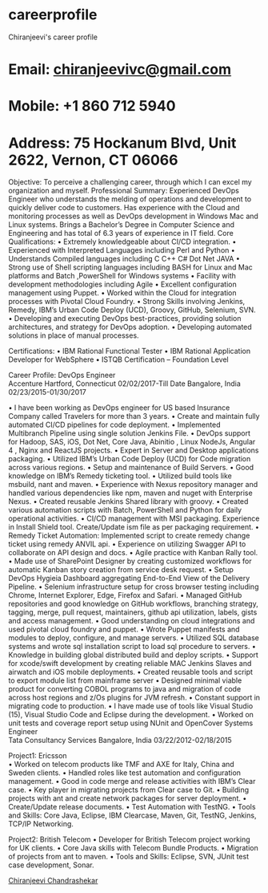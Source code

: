 # careerprofile
Chiranjeevi's career profile

# Email:  	chiranjeevivc@gmail.com
# Mobile:   +1 860 712 5940	
# Address: 75 Hockanum Blvd, Unit 2622, Vernon, CT 06066      	                                                             			 

Objective:  To perceive a challenging career, through which I can excel my organization and myself.
Professional Summary:
Experienced DevOps Engineer who understands the melding of operations and development to quickly deliver code to customers. Has experience with the Cloud and monitoring processes as well as DevOps development in Windows Mac and Linux systems. Brings a Bachelor’s Degree in Computer Science and Engineering and has total of 6.3 years of experience in IT field.
Core Qualifications:
•	Extremely knowledgeable about CI/CD integration.
•	Experienced with Interpreted Languages including Perl and Python
•	Understands Compiled languages including C C++ C# Dot Net JAVA
•	Strong use of Shell scripting languages including BASH for Linux and Mac platforms and Batch ,PowerShell for Windows systems
•	Facility with development methodologies including Agile
•	Excellent configuration management using Puppet.
•	Worked within the Cloud for integration processes with Pivotal Cloud Foundry.
•	Strong Skills involving Jenkins, Remedy, IBM’s Urban Code Deploy (UCD), Groovy, GitHub, Selenium, SVN.
•	Developing and executing DevOps best-practices, providing solution architectures, and strategy for DevOps adoption.
•	Developing automated solutions in place of manual processes.

Certifications:
•	IBM Rational Functional Tester 
•	IBM Rational Application Developer for WebSphere
•	ISTQB Certification – Foundation Level 





Career Profile:
DevOps Engineer							          
Accenture 
Hartford, Connecticut 							          02/02/2017-Till Date
Bangalore, India 							          02/23/2015-01/30/2017

•	I have been working as DevOps engineer for US based Insurance Company called Travelers for more than 3 years.
•	Create and maintain fully automated CI/CD pipelines for code deployment.
•	Implemented Multibranch Pipeline using single solution Jenkins File.
•	DevOps support for Hadoop, SAS, iOS, Dot Net, Core Java, Abinitio , Linux NodeJs, Angular 4 , Nginx and ReactJS projects.
•	Expert in Server and Desktop applications packaging.
•	Utilized IBM’s Urban Code Deploy (UCD) for Code migration across various regions.
•	Setup and maintenance of Build Servers.
•	Good knowledge on IBM’s Remedy ticketing tool.
•	Utilized build tools like msbuild, nant and maven.
•	Experience with Nexus repository manager and handled various dependencies like npm, maven and nuget with Enterprise Nexus.
•	Created reusable Jenkins Shared library with groovy.
•	Created various automation scripts with Batch, PowerShell and Python for daily operational activities.
•	CI/CD management with MSI packaging. Experience in Install Shield tool. Create/Update ism file as per packaging requirement.
•	Remedy Ticket Automation: Implemented script to create remedy change ticket using remedy ANVIL api.
•	Experience on utilizing Swagger API to collaborate on API design and docs.
•	Agile practice with Kanban Rally tool. 
•	Made use of SharePoint Designer by creating customized workflows for automatic Kanban story creation from service desk request.
•	Setup DevOps Hygieia Dashboard aggregating End-to-End View of the Delivery Pipeline.
•	Selenium infrastructure setup for cross browser testing including Chrome, Internet Explorer, Edge, Firefox and Safari. 
•	Managed GitHub repositories and good knowledge on GitHub workflows, branching strategy, tagging, merge, pull request, maintainers, github api utilization, labels, gists and access management.
•	Good understanding on cloud integrations and used pivotal cloud foundry and puppet.
•	Wrote Puppet manifests and modules to deploy, configure, and manage servers.
•	Utilized SQL database systems and wrote sql installation script to load sql procedure to servers.
•	Knowledge in building global distributed build and deploy scripts.
•	Support for xcode/swift development by creating reliable MAC Jenkins Slaves and airwatch and iOS mobile deployments.
•	Created reusable tools and script to export module list from mainframe server 
•	Designed minimal viable product for converting COBOL programs to java and migration of code across host regions and z/Os plugins for JVM refresh.
•	Constant support in migrating code to production.
•	I have made use of tools like Visual Studio (15), Visual Studio Code and Eclipse during the development.
•	Worked on unit tests and coverage report setup using NUnit and OpenCover
Systems Engineer							          
Tata Consultancy Services 
Bangalore, India 							          03/22/2012-02/18/2015

Project1: Ericsson  
•	Worked on telecom products like TMF and AXE for Italy, China and Sweden clients.
•	Handled roles like test automation and configuration management. 
•	Good in code merge and release activities with IBM’s Clear case.
•	Key player in migrating projects from Clear case to Git.
•	Building projects with ant and create network packages for server deployment.
•	Create/Update release documents.
•	Test Automation with TestNG.
•	Tools and Skills: Core Java, Eclipse, IBM Clearcase, Maven, Git, TestNG, Jenkins, TCP/IP Networking.

Project2: British Telecom
•	Developer for British Telecom project working for UK clients.
•	Core Java skills with Telecom Bundle Products.
•	Migration of projects from ant to maven.
•	Tools and Skills: Eclipse, SVN, JUnit test case development, Sonar.

<div class="LI-profile-badge"  data-version="v1" data-size="medium" data-locale="en_US" data-type="vertical" data-theme="dark" data-vanity="chiranjeeviacharya"><a class="LI-simple-link" href='https://www.linkedin.com/in/chiranjeeviacharya?trk=profile-badge'>Chiranjeevi Chandrashekar</a></div>
